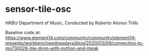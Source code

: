 # sensor-tile-osc

HKBU Department of Music.
Conducted by Roberto Alonso Trillo


Baseline code at: https://www.element14.com/community/community/element14-presents/workbenchwednesdays/blog/2020/03/09/connecting-to-mp730026-ble-dmm-with-python-and-bleak

